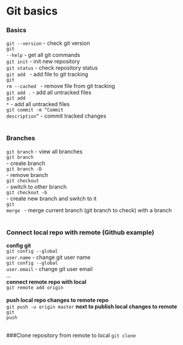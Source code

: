 # Git basics

### Basics
<code>git --version</code> - check git version<br> 
<code>git --help</code> - get all git commands<br>
<code>git init</code> - init new repository<br>
<code>git status</code> - check repository status<br>
<code>git add <filename></code> - add file to git tracking<br>
<code>git rm --cached <filename></code> - remove file from git tracking<br>
<code>git add .</code> - add all untracked files<br>
<code>git add *</code> - add all untracked files<br>
<code>git commit -m “Commit description”</code> - commit tracked changes<br>
<br>
### Branches
<code>git branch</code> - view all branches<br>
<code>git branch <branch name></code> - create branch<br>
<code>git branch -D <branch name></code> - remove branch<br>
<code>git checkout <branch name></code> - switch to other branch<br>
<code>git checkout -b <branch name></code> - create new branch and switch to it<br>
<code>git merge <branch name></code> - merge current branch (git branch to check) with a <branch name> branch<br>
<br>
### Connect local repo with remote (Github example)
**config git**
<br>
<code>git config --global user.name</code> - change git user name<br>
<code>git config --global user.email</code> - change git user email<br>
…
<br>
**connect remote repo with local**<br>
<code>git remote add origin <path to remote repo></code><br>
**push local repo changes to remote repo**<br>
<code>git push -u origin master</code>
**next to publish local changes to remote**<br>
<code>git push</code><br><br>

###Clone repository from remote to local
<code>git clone <path to repository></code>

